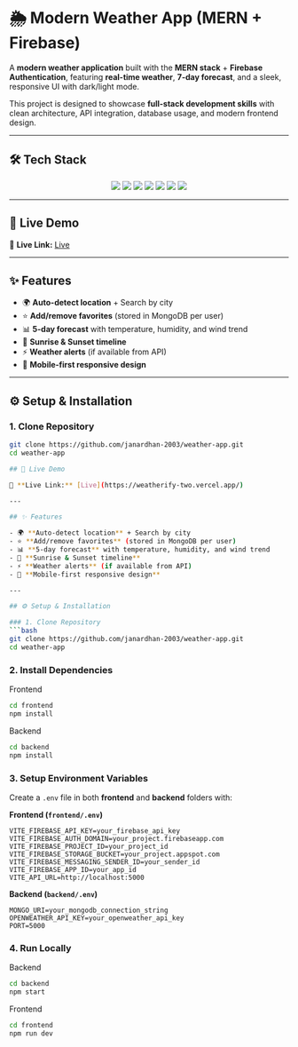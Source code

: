 # 🌦️ Modern Weather App (MERN + Firebase)

A **modern weather application** built with the **MERN stack** + **Firebase Authentication**, featuring **real-time weather**, **7-day forecast**, and a sleek, responsive UI with dark/light mode.  

This project is designed to showcase **full-stack development skills** with clean architecture, API integration, database usage, and modern frontend design.  

---

## 🛠️ Tech Stack  

<p align="center">
  <img src="https://img.shields.io/badge/MongoDB-4EA94B?style=for-the-badge&logo=mongodb&logoColor=white" />
  <img src="https://img.shields.io/badge/Express.js-000000?style=for-the-badge&logo=express&logoColor=white" />
  <img src="https://img.shields.io/badge/React-61DAFB?style=for-the-badge&logo=react&logoColor=black" />
  <img src="https://img.shields.io/badge/Node.js-339933?style=for-the-badge&logo=nodedotjs&logoColor=white" />
  <img src="https://img.shields.io/badge/TailwindCSS-38B2AC?style=for-the-badge&logo=tailwind-css&logoColor=white" />
  <img src="https://img.shields.io/badge/Vercel-000000?style=for-the-badge&logo=vercel&logoColor=white" />
  <img src="https://img.shields.io/badge/Render-46E3B7?style=for-the-badge&logo=render&logoColor=white" />
</p>  

---

## 🚀 Live Demo  

🔗 **Live Link:** [Live](https://weatherify-two.vercel.app/)  

---

## ✨ Features  

- 🌍 **Auto-detect location** + Search by city  
- ⭐ **Add/remove favorites** (stored in MongoDB per user)  
- 📊 **5-day forecast** with temperature, humidity, and wind trend  
- 🌅 **Sunrise & Sunset timeline**  
- ⚡ **Weather alerts** (if available from API)  
- 📱 **Mobile-first responsive design**  

---

## ⚙️ Setup & Installation  

### 1. Clone Repository  
```bash
git clone https://github.com/janardhan-2003/weather-app.git
cd weather-app

## 🚀 Live Demo  

🔗 **Live Link:** [Live](https://weatherify-two.vercel.app/)  

---

## ✨ Features  

- 🌍 **Auto-detect location** + Search by city  
- ⭐ **Add/remove favorites** (stored in MongoDB per user)  
- 📊 **5-day forecast** with temperature, humidity, and wind trend  
- 🌅 **Sunrise & Sunset timeline**  
- ⚡ **Weather alerts** (if available from API)  
- 📱 **Mobile-first responsive design**  

---

## ⚙️ Setup & Installation  

### 1. Clone Repository  
```bash
git clone https://github.com/janardhan-2003/weather-app.git
cd weather-app
````

### 2. Install Dependencies

Frontend

```bash
cd frontend
npm install
```

Backend

```bash
cd backend
npm install
```

### 3. Setup Environment Variables

Create a `.env` file in both **frontend** and **backend** folders with:

**Frontend (`frontend/.env`)**

```env
VITE_FIREBASE_API_KEY=your_firebase_api_key
VITE_FIREBASE_AUTH_DOMAIN=your_project.firebaseapp.com
VITE_FIREBASE_PROJECT_ID=your_project_id
VITE_FIREBASE_STORAGE_BUCKET=your_project.appspot.com
VITE_FIREBASE_MESSAGING_SENDER_ID=your_sender_id
VITE_FIREBASE_APP_ID=your_app_id
VITE_API_URL=http://localhost:5000
```

**Backend (`backend/.env`)**

```env
MONGO_URI=your_mongodb_connection_string
OPENWEATHER_API_KEY=your_openweather_api_key
PORT=5000
```

### 4. Run Locally

Backend

```bash
cd backend
npm start
```

Frontend

```bash
cd frontend
npm run dev
```


